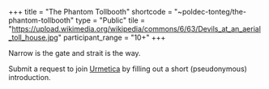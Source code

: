 +++
title = "The Phantom Tollbooth"
shortcode = "~poldec-tonteg/the-phantom-tollbooth"
type = "Public"
tile = "https://upload.wikimedia.org/wikipedia/commons/6/63/Devils_at_an_aerial_toll_house.jpg"
participant_range = "10+"
+++

Narrow is the gate and strait is the way.

Submit a request to join [Urmetica]( https://urbit.org/groups/~todset-partug/urmetica) by filling out a short (pseudonymous) introduction.

